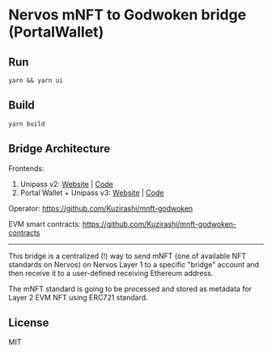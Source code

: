 # Nervos mNFT to Godwoken bridge (PortalWallet)

## Run

```
yarn && yarn ui
```

## Build

```
yarn build
```

## Bridge Architecture

Frontends:
1. Unipass v2: [Website](https://mnft.nervosdao.community/) | [Code](https://github.com/Kuzirashi/mnft-bridge-frontend)
2. Portal Wallet + Unipass v3: [Website](https://mnft-pw.nervosdao.community) | [Code](https://github.com/Kuzirashi/mnft-bridge-frontend-react)

Operator: https://github.com/Kuzirashi/mnft-godwoken

EVM smart contracts: https://github.com/Kuzirashi/mnft-godwoken-contracts

---

This bridge is a centralized (!) way to send mNFT (one of available NFT standards on Nervos) on Nervos Layer 1 to a specific "bridge" account and then receive it to a user-defined receiving Ethereum address.

The mNFT standard is going to be processed and stored as metadata for Layer 2 EVM NFT using ERC721 standard.

## License

MIT